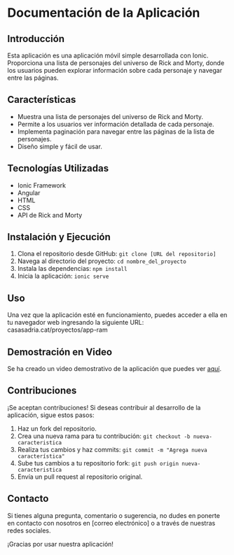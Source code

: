 # Documentación de la Aplicación

## Introducción
Esta aplicación es una aplicación móvil simple desarrollada con Ionic. Proporciona una lista de personajes del universo de Rick and Morty, donde los usuarios pueden explorar información sobre cada personaje y navegar entre las páginas.

## Características
- Muestra una lista de personajes del universo de Rick and Morty.
- Permite a los usuarios ver información detallada de cada personaje.
- Implementa paginación para navegar entre las páginas de la lista de personajes.
- Diseño simple y fácil de usar.

## Tecnologías Utilizadas
- Ionic Framework
- Angular
- HTML
- CSS
- API de Rick and Morty

## Instalación y Ejecución
1. Clona el repositorio desde GitHub: `git clone [URL del repositorio]`
2. Navega al directorio del proyecto: `cd nombre_del_proyecto`
3. Instala las dependencias: `npm install`
4. Inicia la aplicación: `ionic serve`

## Uso
Una vez que la aplicación esté en funcionamiento, puedes acceder a ella en tu navegador web ingresando la siguiente URL: casasadria.cat/proyectos/app-ram


## Demostración en Video
Se ha creado un video demostrativo de la aplicación que puedes ver [aquí](https://github.com/casasadria/app-ram/assets/105226763/7ae8b71d-a8af-449d-bba8-9319f46e4aea).

## Contribuciones
¡Se aceptan contribuciones! Si deseas contribuir al desarrollo de la aplicación, sigue estos pasos:
1. Haz un fork del repositorio.
2. Crea una nueva rama para tu contribución: `git checkout -b nueva-caracteristica`
3. Realiza tus cambios y haz commits: `git commit -m "Agrega nueva característica"`
4. Sube tus cambios a tu repositorio fork: `git push origin nueva-caracteristica`
5. Envía un pull request al repositorio original.

## Contacto
Si tienes alguna pregunta, comentario o sugerencia, no dudes en ponerte en contacto con nosotros en [correo electrónico] o a través de nuestras redes sociales.

¡Gracias por usar nuestra aplicación!


